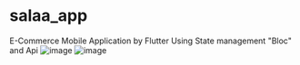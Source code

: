 # salaa_app

E-Commerce Mobile Application by Flutter
Using State management "Bloc" and Api
![image](https://user-images.githubusercontent.com/72301777/173709958-0a1946fa-4c03-4b30-b7c9-df2efc65f86d.png)
![image](https://user-images.githubusercontent.com/72301777/173709988-46cec255-4769-414f-ba49-95bff80029f7.png)
